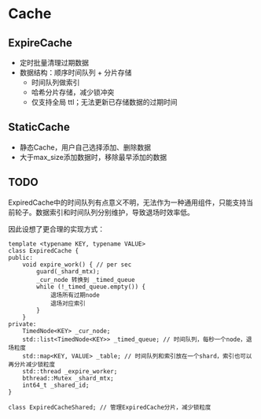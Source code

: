 # Cache

## ExpireCache
* 定时批量清理过期数据
* 数据结构：顺序时间队列 + 分片存储
  * 时间队列做索引
  * 哈希分片存储，减少锁冲突
  * 仅支持全局 ttl；无法更新已存储数据的过期时间
  
## StaticCache
* 静态Cache，用户自己选择添加、删除数据
* 大于max_size添加数据时，移除最早添加的数据

## TODO
ExpiredCache中的时间队列有点意义不明，无法作为一种通用组件，只能支持当前轮子。数据索引和时间队列分别维护，导致退场时效率低。

因此设想了更合理的实现方式：
```
template <typename KEY, typename VALUE>
class ExpiredCache {
public:
    void expire_work() { // per sec
        guard(_shard_mtx);
        _cur_node 转换到 _timed_queue
        while (!_timed_queue.empty()) {
            退场所有过期node
            退场对应索引
        }
    }
private:
    TimedNode<KEY> _cur_node;
    std::list<TimedNode<KEY>> _timed_queue; // 时间队列，每秒一个node，退场粒度
    std::map<KEY, VALUE> _table; // 时间队列和索引放在一个shard，索引也可以再分片减少锁粒度
    std::thread _expire_worker;
    bthread::Mutex _shard_mtx;
    int64_t _shared_id;
}

class ExpiredCacheShared; // 管理ExpiredCache分片，减少锁粒度
```
